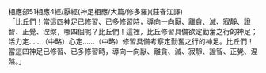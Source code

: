 相應部51相應4經/厭經(神足相應/大篇/修多羅)(莊春江譯)  
「比丘們！當這四神足已修習、已多修習時，導向一向厭、離貪、滅、寂靜、證智、正覺、涅槃，哪四個呢？比丘們！這裡，比丘修習具備欲定勤奮之行的神足；活力定……（中略）心定……（中略）修習具備考察定勤奮之行的神足。比丘們！當這四神足已修習、已多修習時，導向一向厭、離貪、滅、寂靜、證智、正覺、涅槃。」  
  
  
